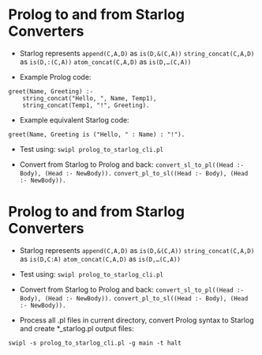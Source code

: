 # Prolog to and from Starlog Converters

* Starlog represents
`append(C,A,D)` as `is(D,&(C,A))`
`string_concat(C,A,D)` as `is(D,:(C,A))`
`atom_concat(C,A,D)` as `is(D,…(C,A))`

* Example Prolog code:
```
greet(Name, Greeting) :-
    string_concat("Hello, ", Name, Temp1),
    string_concat(Temp1, "!", Greeting).
```

* Example equivalent Starlog code:
```
greet(Name, Greeting is ("Hello, " : Name) : "!").
```

* Test using:
`swipl prolog_to_starlog_cli.pl`

* Convert from Starlog to Prolog and back:
`convert_sl_to_pl((Head :- Body), (Head :- NewBody)).`
`convert_pl_to_sl((Head :- Body), (Head :- NewBody)).`


# Prolog to and from Starlog Converters

* Starlog represents
`append(C,A,D)` as `is(D,&(C,A))`
`string_concat(C,A,D)` as `is(D,C:A)`
`atom_concat(C,A,D)` as `is(D,…(C,A))`

* Test using:
`swipl prolog_to_starlog_cli.pl`

* Convert from Starlog to Prolog and back:
`convert_sl_to_pl((Head :- Body), (Head :- NewBody)).`
`convert_pl_to_sl((Head :- Body), (Head :- NewBody)).`

* Process all .pl files in current directory, convert Prolog syntax to Starlog and create *_starlog.pl output files:
```
swipl -s prolog_to_starlog_cli.pl -g main -t halt
```